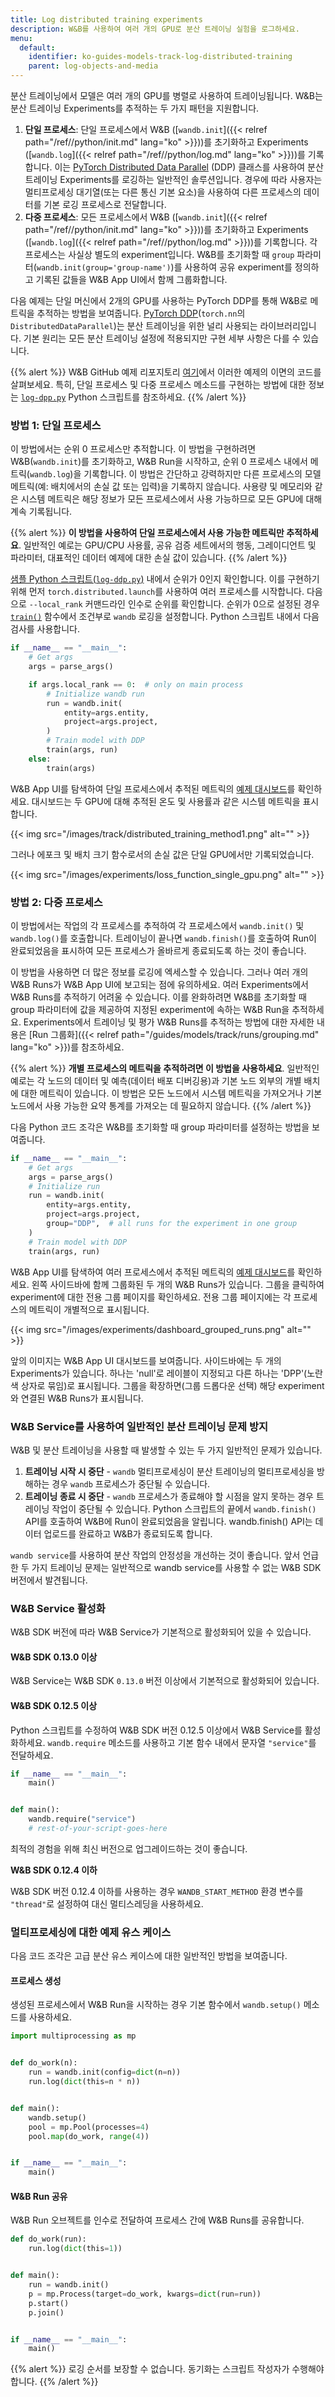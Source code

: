 ```yaml
---
title: Log distributed training experiments
description: W&B를 사용하여 여러 개의 GPU로 분산 트레이닝 실험을 로그하세요.
menu:
  default:
    identifier: ko-guides-models-track-log-distributed-training
    parent: log-objects-and-media
---
```


분산 트레이닝에서 모델은 여러 개의 GPU를 병렬로 사용하여 트레이닝됩니다. W&B는 분산 트레이닝 Experiments를 추적하는 두 가지 패턴을 지원합니다.

1. **단일 프로세스**: 단일 프로세스에서 W&B ([`wandb.init`]({{< relref path="/ref//python/init.md" lang="ko" >}}))를 초기화하고 Experiments ([`wandb.log`]({{< relref path="/ref//python/log.md" lang="ko" >}}))를 기록합니다. 이는 [PyTorch Distributed Data Parallel](https://pytorch.org/docs/stable/generated/torch.nn.parallel.DistributedDataParallel.html#torch.nn.parallel.DistributedDataParallel) (DDP) 클래스를 사용하여 분산 트레이닝 Experiments를 로깅하는 일반적인 솔루션입니다. 경우에 따라 사용자는 멀티프로세싱 대기열(또는 다른 통신 기본 요소)을 사용하여 다른 프로세스의 데이터를 기본 로깅 프로세스로 전달합니다.
2. **다중 프로세스**: 모든 프로세스에서 W&B ([`wandb.init`]({{< relref path="/ref//python/init.md" lang="ko" >}}))를 초기화하고 Experiments ([`wandb.log`]({{< relref path="/ref//python/log.md" >}}))를 기록합니다. 각 프로세스는 사실상 별도의 experiment입니다. W&B를 초기화할 때 `group` 파라미터(`wandb.init(group='group-name')`)를 사용하여 공유 experiment를 정의하고 기록된 값들을 W&B App UI에서 함께 그룹화합니다.

다음 예제는 단일 머신에서 2개의 GPU를 사용하는 PyTorch DDP를 통해 W&B로 메트릭을 추적하는 방법을 보여줍니다. [PyTorch DDP](https://pytorch.org/tutorials/intermediate/ddp_tutorial.html)(`torch.nn`의 `DistributedDataParallel`)는 분산 트레이닝을 위한 널리 사용되는 라이브러리입니다. 기본 원리는 모든 분산 트레이닝 설정에 적용되지만 구현 세부 사항은 다를 수 있습니다.

{{% alert %}}
W&B GitHub 예제 리포지토리 [여기](https://github.com/wandb/examples/tree/master/examples/pytorch/pytorch-ddp)에서 이러한 예제의 이면의 코드를 살펴보세요. 특히, 단일 프로세스 및 다중 프로세스 메소드를 구현하는 방법에 대한 정보는 [`log-dpp.py`](https://github.com/wandb/examples/blob/master/examples/pytorch/pytorch-ddp/log-ddp.py) Python 스크립트를 참조하세요.
{{% /alert %}}

### 방법 1: 단일 프로세스

이 방법에서는 순위 0 프로세스만 추적합니다. 이 방법을 구현하려면 W&B(`wandb.init`)를 초기화하고, W&B Run을 시작하고, 순위 0 프로세스 내에서 메트릭(`wandb.log`)을 기록합니다. 이 방법은 간단하고 강력하지만 다른 프로세스의 모델 메트릭(예: 배치에서의 손실 값 또는 입력)을 기록하지 않습니다. 사용량 및 메모리와 같은 시스템 메트릭은 해당 정보가 모든 프로세스에서 사용 가능하므로 모든 GPU에 대해 계속 기록됩니다.

{{% alert %}}
**이 방법을 사용하여 단일 프로세스에서 사용 가능한 메트릭만 추적하세요**. 일반적인 예로는 GPU/CPU 사용률, 공유 검증 세트에서의 행동, 그레이디언트 및 파라미터, 대표적인 데이터 예제에 대한 손실 값이 있습니다.
{{% /alert %}}

[샘플 Python 스크립트(`log-ddp.py`)](https://github.com/wandb/examples/blob/master/examples/pytorch/pytorch-ddp/log-ddp.py) 내에서 순위가 0인지 확인합니다. 이를 구현하기 위해 먼저 `torch.distributed.launch`를 사용하여 여러 프로세스를 시작합니다. 다음으로 `--local_rank` 커맨드라인 인수로 순위를 확인합니다. 순위가 0으로 설정된 경우 [`train()`](https://github.com/wandb/examples/blob/master/examples/pytorch/pytorch-ddp/log-ddp.py#L24) 함수에서 조건부로 `wandb` 로깅을 설정합니다. Python 스크립트 내에서 다음 검사를 사용합니다.

```python
if __name__ == "__main__":
    # Get args
    args = parse_args()

    if args.local_rank == 0:  # only on main process
        # Initialize wandb run
        run = wandb.init(
            entity=args.entity,
            project=args.project,
        )
        # Train model with DDP
        train(args, run)
    else:
        train(args)
```

W&B App UI를 탐색하여 단일 프로세스에서 추적된 메트릭의 [예제 대시보드](https://wandb.ai/ayush-thakur/DDP/runs/1s56u3hc/system)를 확인하세요. 대시보드는 두 GPU에 대해 추적된 온도 및 사용률과 같은 시스템 메트릭을 표시합니다.

{{< img src="/images/track/distributed_training_method1.png" alt="" >}}

그러나 에포크 및 배치 크기 함수로서의 손실 값은 단일 GPU에서만 기록되었습니다.

{{< img src="/images/experiments/loss_function_single_gpu.png" alt="" >}}

### 방법 2: 다중 프로세스

이 방법에서는 작업의 각 프로세스를 추적하여 각 프로세스에서 `wandb.init()` 및 `wandb.log()`를 호출합니다. 트레이닝이 끝나면 `wandb.finish()`를 호출하여 Run이 완료되었음을 표시하여 모든 프로세스가 올바르게 종료되도록 하는 것이 좋습니다.

이 방법을 사용하면 더 많은 정보를 로깅에 엑세스할 수 있습니다. 그러나 여러 개의 W&B Runs가 W&B App UI에 보고되는 점에 유의하세요. 여러 Experiments에서 W&B Runs를 추적하기 어려울 수 있습니다. 이를 완화하려면 W&B를 초기화할 때 group 파라미터에 값을 제공하여 지정된 experiment에 속하는 W&B Run을 추적하세요. Experiments에서 트레이닝 및 평가 W&B Runs를 추적하는 방법에 대한 자세한 내용은 [Run 그룹화]({{< relref path="/guides/models/track/runs/grouping.md" lang="ko" >}})를 참조하세요.

{{% alert %}}
**개별 프로세스의 메트릭을 추적하려면 이 방법을 사용하세요**. 일반적인 예로는 각 노드의 데이터 및 예측(데이터 배포 디버깅용)과 기본 노드 외부의 개별 배치에 대한 메트릭이 있습니다. 이 방법은 모든 노드에서 시스템 메트릭을 가져오거나 기본 노드에서 사용 가능한 요약 통계를 가져오는 데 필요하지 않습니다.
{{% /alert %}}

다음 Python 코드 조각은 W&B를 초기화할 때 group 파라미터를 설정하는 방법을 보여줍니다.

```python
if __name__ == "__main__":
    # Get args
    args = parse_args()
    # Initialize run
    run = wandb.init(
        entity=args.entity,
        project=args.project,
        group="DDP",  # all runs for the experiment in one group
    )
    # Train model with DDP
    train(args, run)
```

W&B App UI를 탐색하여 여러 프로세스에서 추적된 메트릭의 [예제 대시보드](https://wandb.ai/ayush-thakur/DDP?workspace=user-noahluna)를 확인하세요. 왼쪽 사이드바에 함께 그룹화된 두 개의 W&B Runs가 있습니다. 그룹을 클릭하여 experiment에 대한 전용 그룹 페이지를 확인하세요. 전용 그룹 페이지에는 각 프로세스의 메트릭이 개별적으로 표시됩니다.

{{< img src="/images/experiments/dashboard_grouped_runs.png" alt="" >}}

앞의 이미지는 W&B App UI 대시보드를 보여줍니다. 사이드바에는 두 개의 Experiments가 있습니다. 하나는 'null'로 레이블이 지정되고 다른 하나는 'DPP'(노란색 상자로 묶임)로 표시됩니다. 그룹을 확장하면(그룹 드롭다운 선택) 해당 experiment와 연결된 W&B Runs가 표시됩니다.

### W&B Service를 사용하여 일반적인 분산 트레이닝 문제 방지

W&B 및 분산 트레이닝을 사용할 때 발생할 수 있는 두 가지 일반적인 문제가 있습니다.

1. **트레이닝 시작 시 중단** - `wandb` 멀티프로세싱이 분산 트레이닝의 멀티프로세싱을 방해하는 경우 `wandb` 프로세스가 중단될 수 있습니다.
2. **트레이닝 종료 시 중단** - `wandb` 프로세스가 종료해야 할 시점을 알지 못하는 경우 트레이닝 작업이 중단될 수 있습니다. Python 스크립트의 끝에서 `wandb.finish()` API를 호출하여 W&B에 Run이 완료되었음을 알립니다. wandb.finish() API는 데이터 업로드를 완료하고 W&B가 종료되도록 합니다.

`wandb service`를 사용하여 분산 작업의 안정성을 개선하는 것이 좋습니다. 앞서 언급한 두 가지 트레이닝 문제는 일반적으로 wandb service를 사용할 수 없는 W&B SDK 버전에서 발견됩니다.

### W&B Service 활성화

W&B SDK 버전에 따라 W&B Service가 기본적으로 활성화되어 있을 수 있습니다.

#### W&B SDK 0.13.0 이상

W&B Service는 W&B SDK `0.13.0` 버전 이상에서 기본적으로 활성화되어 있습니다.

#### W&B SDK 0.12.5 이상

Python 스크립트를 수정하여 W&B SDK 버전 0.12.5 이상에서 W&B Service를 활성화하세요. `wandb.require` 메소드를 사용하고 기본 함수 내에서 문자열 `"service"`를 전달하세요.

```python
if __name__ == "__main__":
    main()


def main():
    wandb.require("service")
    # rest-of-your-script-goes-here
```

최적의 경험을 위해 최신 버전으로 업그레이드하는 것이 좋습니다.

**W&B SDK 0.12.4 이하**

W&B SDK 버전 0.12.4 이하를 사용하는 경우 `WANDB_START_METHOD` 환경 변수를 `"thread"`로 설정하여 대신 멀티스레딩을 사용하세요.

### 멀티프로세싱에 대한 예제 유스 케이스

다음 코드 조각은 고급 분산 유스 케이스에 대한 일반적인 방법을 보여줍니다.

#### 프로세스 생성

생성된 프로세스에서 W&B Run을 시작하는 경우 기본 함수에서 `wandb.setup()` 메소드를 사용하세요.

```python
import multiprocessing as mp


def do_work(n):
    run = wandb.init(config=dict(n=n))
    run.log(dict(this=n * n))


def main():
    wandb.setup()
    pool = mp.Pool(processes=4)
    pool.map(do_work, range(4))


if __name__ == "__main__":
    main()
```

#### W&B Run 공유

W&B Run 오브젝트를 인수로 전달하여 프로세스 간에 W&B Runs를 공유합니다.

```python
def do_work(run):
    run.log(dict(this=1))


def main():
    run = wandb.init()
    p = mp.Process(target=do_work, kwargs=dict(run=run))
    p.start()
    p.join()


if __name__ == "__main__":
    main()
```


{{% alert %}}
로깅 순서를 보장할 수 없습니다. 동기화는 스크립트 작성자가 수행해야 합니다.
{{% /alert %}}
